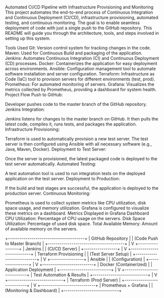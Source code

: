 Automated CI/CD Pipeline with Infrastructure Provisioning and Monitoring
This project automates the end-to-end process of Continuous Integration and Continuous Deployment (CI/CD), infrastructure provisioning, automated testing, and continuous monitoring. The goal is to enable seamless deployment of code with just a single push to the GitHub repository. This README will guide you through the architecture, tools, and steps involved in setting up this system.

Tools Used
Git: Version control system for tracking changes in the code.
Maven: Used for Continuous Build and packaging of the application.
Jenkins: Automates Continuous Integration (CI) and Continuous Deployment (CD) processes.
Docker: Containerizes the application for easy deployment across environments.
Ansible: Configuration management tool to automate software installation and server configuration.
Terraform: Infrastructure as Code (IaC) tool to provision servers for different environments (test, prod).
Prometheus: For automated monitoring of servers.
Grafana: Visualizes the metrics collected by Prometheus, providing a dashboard for system health.
Project Flow
Push to GitHub:

Developer pushes code to the master branch of the GitHub repository.
Jenkins Integration:

Jenkins listens for changes to the master branch on GitHub.
It then pulls the latest code, compiles it, runs tests, and packages the application.
Infrastructure Provisioning:

Terraform is used to automatically provision a new test server.
The test server is then configured using Ansible with all necessary software (e.g., Java, Maven, Docker).
Deployment to Test Server:

Once the server is provisioned, the latest packaged code is deployed to the test server automatically.
Automated Testing:

A test automation tool is used to run integration tests on the deployed application on the test server.
Deployment to Production:

If the build and test stages are successful, the application is deployed to the production server.
Continuous Monitoring:

Prometheus is used to collect system metrics like CPU utilization, disk space usage, and memory utilization.
Grafana is configured to visualize these metrics on a dashboard.
Metrics Displayed in Grafana Dashboard
CPU Utilization: Percentage of CPU usage on the servers.
Disk Space Utilization: Percentage of used disk space.
Total Available Memory: Amount of available memory on the servers.

+---------------------------------------+
|            GitHub Repository         |
|   (Code Push to Master Branch)       |
+---------------------------------------+
                |
                V
         +-----------------+
         |     Jenkins     |
         |  (CI/CD Server) |
         +-----------------+
                |
                V
  +---------------------------+
  |    Terraform Provisioning  |
  |    (Test Server Setup)     |
  +---------------------------+
                |
                V
       +-----------------+
       |    Ansible      |
       | (Configuration) |
       +-----------------+
                |
                V
       +--------------------------+
       |    Docker (Containerized) |
       |    Application Deployment |
       +--------------------------+
                |
                V
    +----------------------------+
    |  Test Automation & Results |
    +----------------------------+
                |
                V
  +----------------------------+
  |   Terraform (Prod Server)  |
  +----------------------------+
                |
                V
   +----------------------------+
   |    Prometheus + Grafana    |
   | (Monitoring & Dashboard)   |
   +----------------------------+
